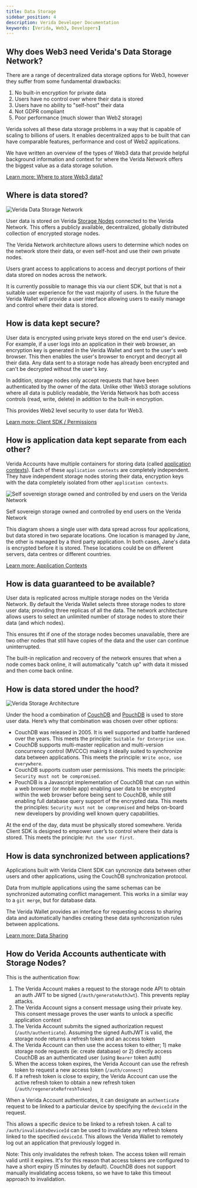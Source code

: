 ```yaml
---
title: Data Storage
sidebar_position: 4
description: Verida Developer Documentation
keywords: [Verida, Web3, Developers]
---
```


## Why does Web3 need Verida's Data Storage Network?

There are a range of decentralized data storage options for Web3, however they suffer from some fundamental drawbacks:

1. No built-in encryption for private data
2. Users have no control over where their data is stored
3. Users have no ability to "self-host" their data
4. Not GDPR compliant
5. Poor performance (much slower than Web2 storage)

Verida solves all these data storage problems in a way that is capable of scaling to billions of users. It enables decentralized apps to be built that can have comparable features, performance and cost of Web2 applications.

We have written an overview of the types of Web3 data that provide helpful background information and context for where the Verida Network offers the biggest value as a data storage solution.

[Learn more: Where to store Web3 data?](../extras/where-to-store-web3-data)

## Where is data stored?

![Verida Data Storage Network](data_storage/data-storage-network.png)

User data is stored on Verida [Storage Nodes](../infrastructure/storage-node) connected to the Verida Network. This offers a publicly available, decentralized, globally distributed collection of encrypted storage nodes.

The Verida Network architecture allows users to determine which nodes on the network store their data, or even self-host and use their own private nodes.

Users grant access to applications to access and decrypt portions of their data stored on nodes across the network.

It is currently possible to manage this via our client SDK, but that is not a suitable user experience for the vast majority of users. In the future the Verida Wallet will provide a user interface allowing users to easily manage and control where their data is stored.

## How is data kept secure?

User data is encrypted using private keys stored on the end user's device. For example, if a user logs into an application in their web browser, an encryption key is generated in the Verida Wallet and sent to the user's web browser. This then enables the user's browser to encrypt and decrypt all their data. Any data sent to a storage node has already been encrypted and can't be decrypted without the user's key.

In addition, storage nodes only accept requests that have been authenticated by the owner of the data. Unlike other Web3 storage solutions where all data is publicly readable, the Verida Network has both access controls (read, write, delete) in addition to the built-in encryption.

This provides Web2 level security to user data for Web3.

[Learn more: Client SDK / Permissions](../client-sdk/permissions)

## How is application data kept separate from each other?

Verida Accounts have multiple containers for storing data (called [application contexts](./application-contexts)). Each of these `application contexts` are completely independent. They have independent storage nodes storing their data, encryption keys with the data completely isolated from other `application contexts`.

![Self sovereign storage owned and controlled by end users on the Verida Network](data_storage/concepts_data-storage.png)

Self sovereign storage owned and controlled by end users on the Verida Network

This diagram shows a single user with data spread across four applications, but data stored in two separate locations. One location is managed by Jane, the other is managed by a third party application. In both cases, Jane's data is encrypted before it is stored. These locations could be on different servers, data centres or different countries.

[Learn more: Application Contexts](./application-contexts)

## How is data guaranteed to be available?

User data is replicated across multiple storage nodes on the Verida Network. By default the Verida Wallet selects three storage nodes to store user data; providing three replicas of all the data. The network architecture allows users to select an unlimited number of storage nodes to store their data (and which nodes).

This ensures tht if one of the storage nodes becomes unavailable, there are two other nodes that still have copies of the data and the user can continue uninterrupted.

The built-in replication and recovery of the network ensures that when a node comes back online, it will automatically "catch up" with data it missed and then come back online.

## How is data stored under the hood?

![Verida Storage Architecture](data_storage/storage-architecture.png)

Under the hood a combination of [CouchDB](https://en.wikipedia.org/wiki/Apache_CouchDB) and [PouchDB](https://pouchdb.com/) is used to store user data. Here’s why that combination was chosen over other options:

- CouchDB was released in 2005. It is well supported and battle hardened over the years. This meets the principle: `Suitable for Enterprise use`.
- CouchDB supports multi-master replication and multi-version concurrency control (MVCCC) making it ideally suited to synchronize data between applications. This meets the principle: `Write once, use everywhere`.
- CouchDB supports custom user permissions. This meets the principle: `Security must not be compromised`.
- PouchDB is a Javascript implementation of CouchDB that can run within a web browser (or mobile app) enabling user data to be encrypted within the web browser before being sent to CouchDB, while still enabling full database query support of the encrypted data. This meets the principles: `Security must not be compromised` and helps on-board new developers by providing well known query capabilities.

At the end of the day, data must be physically stored somewhere. Verida Client SDK is designed to empower user’s to control where their data is stored. This meets the principle: `Put the user first`.

## How is data synchronized between applications?

Applications built with Verida Client SDK can syncronize data between other users and other applications, using the CouchDB synchronization protocol.

Data from multiple applications using the same schemas can be synchronized automating conflict management. This works in a similar way to a `git merge`, but for database data.

The Verida Wallet provides an interface for requesting access to sharing data and automatically handles creating these data synhcronization rules between applications.

[Learn more: Data Sharing](./data-sharing)

## How do Verida Accounts authenticate with Storage Nodes?

This is the authentication flow:

1. The Verida Account makes a request to the storage node API to obtain an auth JWT to be signed (`/auth/generateAuthJwt`). This prevents replay attacks.
2. The Verida Account signs a consent message using their private key. This consent message proves the user wants to unlock a specific application context
3. The Verida Account submits the signed authorization request (`/auth/authenticate`). Assuming the signed AuthJWT is valid, the storage node returns a refresh token and an access token
4. The Verida Account can then use the access token to either; 1) make storage node requests (ie: create database) or 2) directly access CouchDB as an authenticated user (using `Bearer` token auth)
5. When the access token expires, the Verida Account can use the refresh token to request a new access token (`/auth/connect`)
6. If a refresh token is close to expiry, the Verida Account can use the active refresh token to obtain a new refresh token (`/auth/regenerateRefreshToken`)

When a Verida Account authenticates, it can designate an `authenticate` request to be linked to a particular device by specifying the `deviceId` in the request.

This allows a specific device to be linked to a refresh token. A call to `/auth/invalidateDeviceId` can be used to invalidate any refresh tokens linked to the specified `deviceId`. This allows the Verida Wallet to remotely log out an application that previously logged in.

Note: This only invalidates the refresh token. The access token will remain valid until it expires. It's for this reason that access tokens are configured to have a short expiry (5 minutes by default). CouchDB does not support manually invalidating access tokens, so we have to take this timeout approach to invalidation.